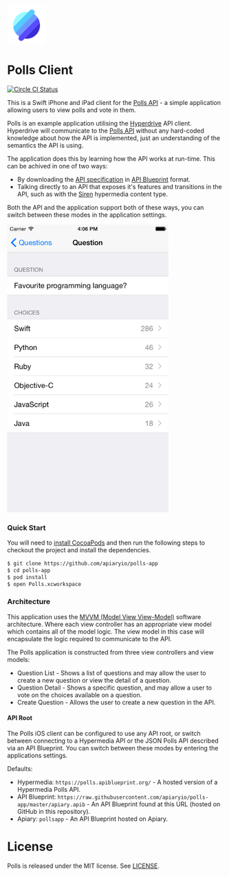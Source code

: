 <img src="Polls/Images.xcassets/AppIcon.appiconset/app-3x.png" width=90 height=90 />

# Polls Client

[![Circle CI Status](https://img.shields.io/circleci/project/apiaryio/polls-app.svg)](https://circleci.com/gh/apiaryio/polls-app/tree/master)

This is a Swift iPhone and iPad client for the [Polls API](https://github.com/apiaryio/polls-api) - a simple application allowing users to view polls and vote in them.

Polls is an example application utilising the [Hyperdrive](https://github.com/the-hypermedia-project/Hyperdrive) API client. Hyperdrive will communicate to the [Polls API](http://github.com/apiaryio/polls-api) without any hard-coded knowledge about how the API is implemented, just an understanding of the semantics the API is using.

The application does this by learning how the API works at run-time. This can
be achived in one of two ways:

- By downloading the [API specification](apiary.apib) in [API Blueprint](https://apiblueprint.org/) format.
- Talking directly to an API that exposes it's features and transitions in the API, such as with the [Siren](https://github.com/kevinswiber/siren) hypermedia content type.

Both the API and the application support both of these ways, you can switch between these modes in the application settings.

<img width=375 height=667 src="Screenshot.png" alt="Screenshot of Polls iOS Application" />

### Quick Start

You will need to [install CocoaPods](http://guides.cocoapods.org/using/getting-started.html) and then run the following steps to checkout the project and install the dependencies.

```
$ git clone https://github.com/apiaryio/polls-app
$ cd polls-app
$ pod install
$ open Polls.xcworkspace
```

### Architecture

This application uses the [MVVM (Model View View-Model)](http://en.wikipedia.org/wiki/Model_View_ViewModel) software architecture. Where each view controller has an appropriate view model which contains all of the model logic. The view model in this case will encapsulate the logic required to communicate to the API.

The Polls application is constructed from three view controllers and view models:

- Question List - Shows a list of questions and may allow the user to create a new question or view the detail of a question.
- Question Detail - Shows a specific question, and may allow a user to vote on the choices available on a question.
- Create Question - Allows the user to create a new question in the API.

#### API Root

The Polls iOS client can be configured to use any API root, or switch
between connecting to a Hypermedia API or the JSON Polls API described
via an API Blueprint. You can switch between these modes by entering the
applications settings.

Defaults:

- Hypermedia: `https://polls.apiblueprint.org/` - A hosted version of a Hypermedia Polls API.
- API Blueprint: `https://raw.githubusercontent.com/apiaryio/polls-app/master/apiary.apib` - An API Blueprint found at this URL (hosted on GitHub in this repository).
- Apiary: `pollsapp` - An API Blueprint hosted on Apiary.

# License

Polls is released under the MIT license. See [LICENSE](LICENSE).

